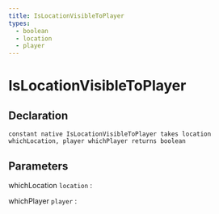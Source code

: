 ```yaml
---
title: IsLocationVisibleToPlayer
types:
  - boolean
  - location
  - player
---
```


# IsLocationVisibleToPlayer

## Declaration

```jass
constant native IsLocationVisibleToPlayer takes location whichLocation, player whichPlayer returns boolean
```

## Parameters
whichLocation `location`
: 

whichPlayer `player`
: 
